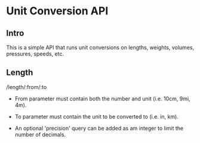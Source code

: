 # Unit Conversion API

## Intro

This is a simple API that runs unit conversions on lengths, weights, volumes, pressures, speeds, etc.

## Length

/length/:from/:to

- From parameter must contain both the number and unit (i.e. 10cm, 9mi, 4m).

- To parameter must contain the unit to be converted to (i.e. in, km).

- An optional 'precision' query can be added as am integer to limit the number of decimals.